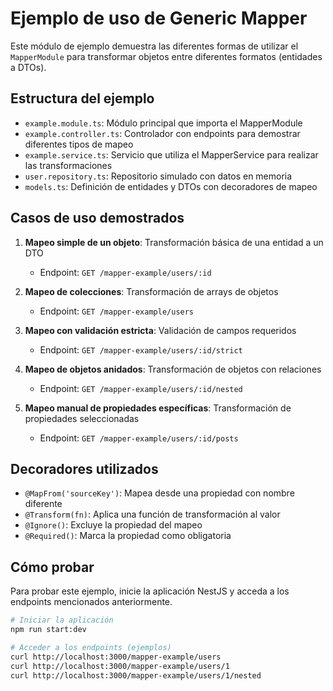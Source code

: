 # Ejemplo de uso de Generic Mapper

Este módulo de ejemplo demuestra las diferentes formas de utilizar el `MapperModule` para transformar objetos entre diferentes formatos (entidades a DTOs).

## Estructura del ejemplo

- `example.module.ts`: Módulo principal que importa el MapperModule
- `example.controller.ts`: Controlador con endpoints para demostrar diferentes tipos de mapeo
- `example.service.ts`: Servicio que utiliza el MapperService para realizar las transformaciones
- `user.repository.ts`: Repositorio simulado con datos en memoria
- `models.ts`: Definición de entidades y DTOs con decoradores de mapeo

## Casos de uso demostrados

1. **Mapeo simple de un objeto**: Transformación básica de una entidad a un DTO
   - Endpoint: `GET /mapper-example/users/:id`

2. **Mapeo de colecciones**: Transformación de arrays de objetos
   - Endpoint: `GET /mapper-example/users`

3. **Mapeo con validación estricta**: Validación de campos requeridos
   - Endpoint: `GET /mapper-example/users/:id/strict`

4. **Mapeo de objetos anidados**: Transformación de objetos con relaciones
   - Endpoint: `GET /mapper-example/users/:id/nested`

5. **Mapeo manual de propiedades específicas**: Transformación de propiedades seleccionadas
   - Endpoint: `GET /mapper-example/users/:id/posts`

## Decoradores utilizados

- `@MapFrom('sourceKey')`: Mapea desde una propiedad con nombre diferente
- `@Transform(fn)`: Aplica una función de transformación al valor
- `@Ignore()`: Excluye la propiedad del mapeo
- `@Required()`: Marca la propiedad como obligatoria

## Cómo probar

Para probar este ejemplo, inicie la aplicación NestJS y acceda a los endpoints mencionados anteriormente.

```bash
# Iniciar la aplicación
npm run start:dev

# Acceder a los endpoints (ejemplos)
curl http://localhost:3000/mapper-example/users
curl http://localhost:3000/mapper-example/users/1
curl http://localhost:3000/mapper-example/users/1/nested
```